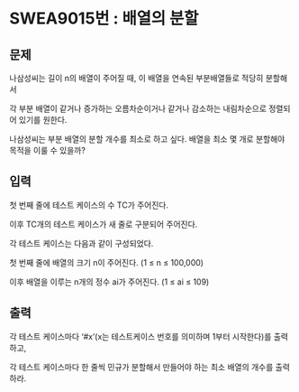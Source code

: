 # SWEA9015번 : 배열의 분할

## 문제
나삼성씨는 길이 n의 배열이 주어질 때, 이 배열을 연속된 부분배열들로 적당히 분할해서
 
각 부분 배열이 같거나 증가하는 오름차순이거나 같거나 감소하는 내림차순으로 정렬되어 있기를 원한다.
 
나삼성씨는 부분 배열의 분할 개수를 최소로 하고 싶다. 배열을 최소 몇 개로 분할해야 목적을 이룰 수 있을까?

## 입력
첫 번째 줄에 테스트 케이스의 수 TC가 주어진다.
 
이후 TC개의 테스트 케이스가 새 줄로 구분되어 주어진다.

각 테스트 케이스는 다음과 같이 구성되었다.


첫 번째 줄에 배열의 크기 n이 주어진다. (1 ≤ n ≤ 100,000)
 
이후 배열을 이루는 n개의 정수 ai가 주어진다. (1 ≤ ai ≤ 109)

## 출력
각 테스트 케이스마다 ‘#x’(x는 테스트케이스 번호를 의미하며 1부터 시작한다)를 출력하고,
 

각 테스트 케이스마다 한 줄씩 민규가 분할해서 만들어야 하는 최소 배열의 개수를 출력하라.